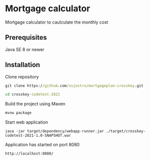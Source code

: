 # Mortgage calculator

Mortgage calculator to caulculate the monthly cost 

## Prerequisites 
Java SE 8 or newer


## Installation

Clone repository
```cmd
git clone https://github.com/vsjostro/mortgageplan-crosskey.git
```

```cmd
cd crosskey-codetest-2021
```

Build the project using Maven
```cmd
mvnw package
```

Start web application
```
java -jar target/dependency/webapp-runner.jar ./target/crosskey-codetest-2021-1.0-SNAPSHOT.war
```

Application has started on port 8080
```
http://localhost:8080/
```

